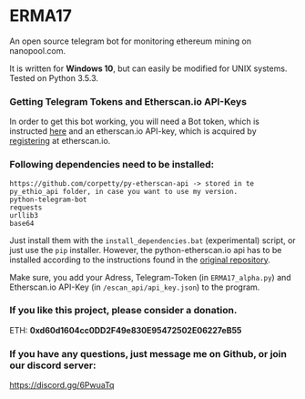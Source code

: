 # ERMA17
An open source telegram bot for monitoring ethereum mining on nanopool.com.

It is written for __Windows 10__, but can easily be modified for UNIX systems. Tested on Python 3.5.3.

### Getting Telegram Tokens and Etherscan.io API-Keys

In order to get this bot working, you will need a Bot token, which is instructed [here](https://core.telegram.org/bots#3-how-do-i-create-a-bot) and an etherscan.io API-key, which is acquired by [registering](https://etherscan.io/register) at etherscan.io.


### Following dependencies need to be installed:
```
https://github.com/corpetty/py-etherscan-api -> stored in te py_ethio_api folder, in case you want to use my version.
python-telegram-bot
requests
urllib3
base64
```
Just install them with the ```install_dependencies.bat``` (experimental) script, or just use the ```pip``` installer. However, the python-etherscan.io api has to be installed according to the instructions found in the [original repository](https://github.com/corpetty/py-etherscan-api).

Make sure, you add your Adress, Telegram-Token (in ```ERMA17_alpha.py```) and Etherscan.io API-Key (in ```/escan_api/api_key.json```) to the program. 

### If you like this project, please consider a donation.

ETH: __0xd60d1604cc0DD2F49e830E95472502E06227eB55__

### If you have any questions, just message me on Github, or join our discord server:
https://discord.gg/6PwuaTq
